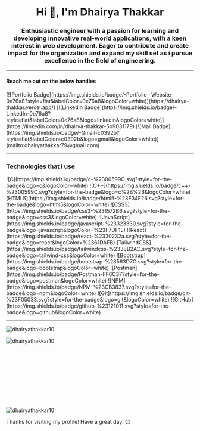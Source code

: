 <h1 align="center">Hi 👋, I'm Dhairya Thakkar</h1>

<h3 align="center">Enthusiastic engineer with a passion for learning and developing innovative real-world applications, with a keen interest in web development. Eager to contribute and create impact for the organization and expand my skill set as i pursue excellence in the field of engineering.</h3>

<hr>

<h4>Reach me out on the below handles</h4>
[![Portfolio Badge](https://img.shields.io/badge/-Portfolio--Website-0e76a8?style=flat&labelColor=0e76a8&logoColor=white)](https://dhairya-thakkar.vercel.app/)
[![Linkedin Badge](https://img.shields.io/badge/-LinkedIn-0e76a8?style=flat&labelColor=0e76a8&logo=linkedin&logoColor=white)](https://linkedin.com/in/dhairya-thakkar-5b9031179)
[![Mail Badge](https://img.shields.io/badge/-Gmail-c0392b?style=flat&labelColor=c0392b&logo=gmail&logoColor=white)](mailto:dhairyathakkar79@gmail.com)

<hr>
<h3>Technologies that I use</h3>
![C](https://img.shields.io/badge/c-%2300599C.svg?style=for-the-badge&logo=c&logoColor=white)
![C++](https://img.shields.io/badge/c++-%2300599C.svg?style=for-the-badge&logo=c%2B%2B&logoColor=white)
[HTML5](https://img.shields.io/badge/html5-%23E34F26.svg?style=for-the-badge&logo=html5&logoColor=white)
![CSS3](https://img.shields.io/badge/css3-%231572B6.svg?style=for-the-badge&logo=css3&logoColor=white)
![JavaScript](https://img.shields.io/badge/javascript-%23323330.svg?style=for-the-badge&logo=javascript&logoColor=%23F7DF1E)
![React](https://img.shields.io/badge/react-%2320232a.svg?style=for-the-badge&logo=react&logoColor=%2361DAFB)
[TailwindCSS](https://img.shields.io/badge/tailwindcss-%2338B2AC.svg?style=for-the-badge&logo=tailwind-css&logoColor=white)
![Bootstrap](https://img.shields.io/badge/bootstrap-%23563D7C.svg?style=for-the-badge&logo=bootstrap&logoColor=white)
![Postman](https://img.shields.io/badge/Postman-FF6C37?style=for-the-badge&logo=postman&logoColor=white)
![NPM](https://img.shields.io/badge/NPM-%23CB3837.svg?style=for-the-badge&logo=npm&logoColor=white)
![Git](https://img.shields.io/badge/git-%23F05033.svg?style=for-the-badge&logo=git&logoColor=white)
![GitHub](https://img.shields.io/badge/github-%23121011.svg?style=for-the-badge&logo=github&logoColor=white)

<hr>

<p align="left"> <img src="https://komarev.com/ghpvc/?username=dhairyathakkar10&label=Profile%20views&color=0e75b6&style=flat" alt="dhairyathakkar10" /> </p>

<p><img align="left" src="https://github-readme-stats.vercel.app/api/top-langs?username=dhairyathakkar10&show_icons=true&locale=en&layout=compact&hide=pug,css,html" alt="dhairyathakkar10" /></p>

<p style="margin-top:200px; display:block"><img align="center" src="https://github-readme-stats.vercel.app/api?username=dhairyathakkar10&show_icons=true&locale=en" alt="dhairyathakkar10" /></p>


Thanks for visiting my profile! Have a great day! 😊

<!--
**dhairyathakkar10/dhairyathakkar10** is a ✨ _special_ ✨ repository because its `README.md` (this file) appears on your GitHub profile.

Here are some ideas to get you started:

- 🔭 I’m currently working on ...
- 🌱 I’m currently learning ...
- 👯 I’m looking to collaborate on ...
- 🤔 I’m looking for help with ...
- 💬 Ask me about ...
- 📫 How to reach me: ...
- 😄 Pronouns: ...
- ⚡ Fun fact: ...
-->
